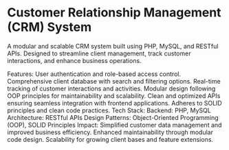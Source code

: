 # Customer Relationship Management (CRM) System
A modular and scalable CRM system built using PHP, MySQL, and RESTful APIs. Designed to streamline client management, track customer interactions, and enhance business operations.

Features:
User authentication and role-based access control.
Comprehensive client database with search and filtering options.
Real-time tracking of customer interactions and activities.
Modular design following OOP principles for maintainability and scalability.
Clean and optimized APIs ensuring seamless integration with frontend applications.
Adheres to SOLID principles and clean code practices.
Tech Stack:
Backend: PHP, MySQL
Architecture: RESTful APIs
Design Patterns: Object-Oriented Programming (OOP), SOLID Principles
Impact:
Simplified customer data management and improved business efficiency.
Enhanced maintainability through modular code design.
Scalability for growing client bases and feature extensions.
